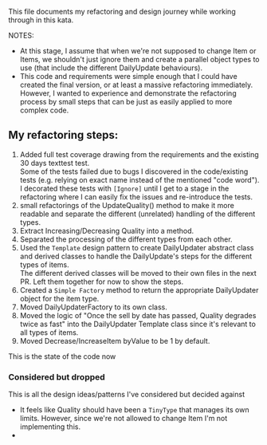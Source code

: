 This file documents my refactoring and design journey while working through in this kata.

NOTES:
- At this stage, I assume that when we're not supposed to change Item or Items, we shouldn't just ignore them and create a parallel object types to use (that include the different DailyUpdate behaviours).
- This code and requirements were simple enough that I could have created the final version, or at least a massive refactoring immediately.
  However, I wanted to experience and demonstrate the refactoring process by small steps that can be just as easily applied to more complex code.


## My refactoring steps:
1. Added full test coverage drawing from the requirements and the existing 30 days texttest test.<br>
Some of the tests failed due to bugs I discovered in the code/existing tests (e.g. relying on exact name instead of the mentioned "code word"). 
I decorated these tests with `[Ignore]` until I get to a stage in the refactoring where I can easily fix the issues and re-introduce the tests.   
2. small refactorings of the UpdateQuality() method to make it more readable and separate the different (unrelated) handling of the different types.<br>
3. Extract Increasing/Decreasing Quality into a method.<br>  
4. Separated the processing of the different types from each other.<br>
5. Used the `Template` design pattern to create DailyUpdater abstract class and derived classes to handle the DailyUpdate's steps for the different types of items.<br>
The different derived classes will be moved to their own files in the next PR. Left them together for now to show the steps.
6. Created a `Simple Factory` method to return the appropriate DailyUpdater object for the item type.<br>
7. Moved DailyUpdaterFactory to its own class.
8. Moved the logic of "Once the sell by date has passed, Quality degrades twice as fast" into the DailyUpdater Template class since it's relevant to all types of items.
9. Moved Decrease/IncreaseItem byValue to be 1 by default.


This is the state of the code now


### Considered but dropped
This is all the design ideas/patterns I've considered but decided against
- It feels like Quality should have been a `TinyType` that manages its own limits. However, since we're not allowed to change Item I'm not implementing this.
- 



